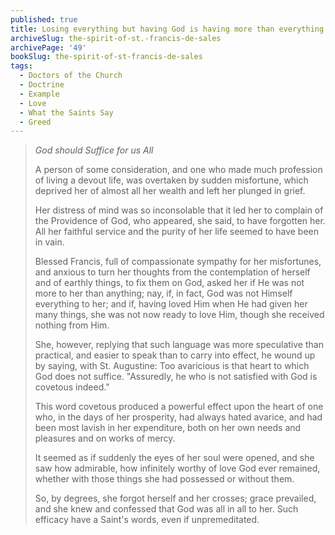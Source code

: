 ```yaml
---
published: true
title: Losing everything but having God is having more than everything
archiveSlug: the-spirit-of-st.-francis-de-sales
archivePage: '49'
bookSlug: the-spirit-of-st-francis-de-sales
tags:
  - Doctors of the Church
  - Doctrine
  - Example
  - Love
  - What the Saints Say
  - Greed
---
```


> *God should Suffice for us All*
> 
> A person of some consideration, and one who made much profession of living a devout life, was overtaken by sudden misfortune, which deprived her of almost all her wealth and left her plunged in grief.
>
> Her distress of mind was so inconsolable that it led her to complain of the Providence of God, who appeared, she said, to have forgotten her. All her faithful service and the purity of her life seemed to have been in vain.
> 
> Blessed Francis, full of compassionate sympathy for her misfortunes, and anxious to turn her thoughts from the contemplation of herself and of earthly things, to fix them on God, asked her if He was not more to her than anything; nay, if, in fact, God was not Himself everything to her; and if, having loved Him when He had given her many things, she was not now ready to love Him, though she received nothing from Him.
>
> She, however, replying that such language was more speculative than practical, and easier to speak than to carry into effect, he wound up by saying, with St. Augustine: Too avaricious is that heart to which God does not suffice. "Assuredly, he who is not satisfied with God is covetous indeed."
>
> This word covetous produced a powerful effect upon the heart of one who, in the days of her prosperity, had always hated avarice, and had been most lavish in her expenditure, both on her own needs and pleasures and on works of mercy.
>
> It seemed as if suddenly the eyes of her soul were opened, and she saw how admirable, how infinitely worthy of love God ever remained, whether with those things she had possessed or without them.
>
> So, by degrees, she forgot herself and her crosses; grace prevailed, and she knew and confessed that God was all in all to her. Such efficacy have a Saint's words, even if unpremeditated.
